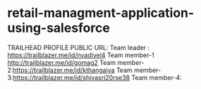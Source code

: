# retail-managment-application-using-salesforce
TRAILHEAD PROFILE PUBLIC URL:
Team leader : https://trailblazer.me/id/nvadivel4
Team member-1 http://trailblazer.me/id/gomag2
Team member-2:https://trailblazer.me/id/kthangaiya
Team member-3:https://trailblazer.me/id/shivasri20rse38
Team member-4:
